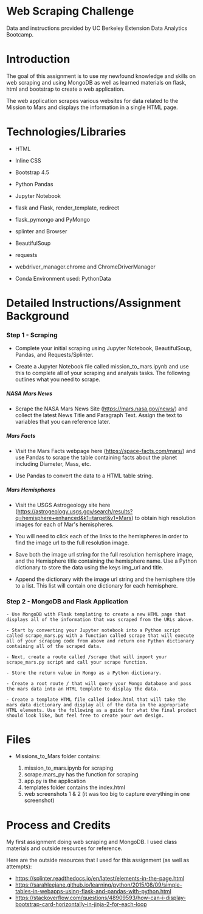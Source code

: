 # Web Scraping Challenge

Data and instructions provided by UC Berkeley Extension Data Analytics Bootcamp.

# Introduction 

The goal of this assignment is to use my newfound knowledge and skills on web scraping and using MongoDB as well as learned materials on flask, html and bootstrap to create a web application. 

The web application scrapes various websites for data related to the Mission to Mars and displays the information in a single HTML page.

# Technologies/Libraries

- HTML

- Inline CSS
 
- Bootstrap 4.5

- Python Pandas

- Jupyter Notebook

- flask and Flask, render_template, redirect

- flask_pymongo and PyMongo

- splinter and Browser

- BeautifulSoup

- requests

- webdriver_manager.chrome and ChromeDriverManager

-  Conda Environment used: PythonData

# Detailed Instructions/Assignment Background

### Step 1 - Scraping

- Complete your initial scraping using Jupyter Notebook, BeautifulSoup, Pandas, and Requests/Splinter.

- Create a Jupyter Notebook file called mission_to_mars.ipynb and use this to complete all of your scraping and analysis tasks. The following outlines what you need to scrape.

##### NASA Mars News

- Scrape the NASA Mars News Site (https://mars.nasa.gov/news/) and collect the latest News Title and Paragraph Text. Assign the text to variables that you can reference later.

##### Mars Facts

- Visit the Mars Facts webpage here (https://space-facts.com/mars/) and use Pandas to scrape the table containing facts about the planet including Diameter, Mass, etc.

- Use Pandas to convert the data to a HTML table string.

##### Mars Hemispheres

- Visit the USGS Astrogeology site here (https://astrogeology.usgs.gov/search/results?q=hemisphere+enhanced&k1=target&v1=Mars) to obtain high resolution images for each of Mar's hemispheres.

- You will need to click each of the links to the hemispheres in order to find the image url to the full resolution image.

- Save both the image url string for the full resolution hemisphere image, and the Hemisphere title containing the hemisphere name. Use a Python dictionary to store the data using the keys img_url and title.

- Append the dictionary with the image url string and the hemisphere title to a list. This list will contain one dictionary for each hemisphere.

### Step 2 - MongoDB and Flask Application

    - Use MongoDB with Flask templating to create a new HTML page that displays all of the information that was scraped from the URLs above.

    - Start by converting your Jupyter notebook into a Python script called scrape_mars.py with a function called scrape that will execute all of your scraping code from above and return one Python dictionary containing all of the scraped data.

    - Next, create a route called /scrape that will import your scrape_mars.py script and call your scrape function.

    - Store the return value in Mongo as a Python dictionary.

    - Create a root route / that will query your Mongo database and pass the mars data into an HTML template to display the data.

    - Create a template HTML file called index.html that will take the mars data dictionary and display all of the data in the appropriate HTML elements. Use the following as a guide for what the final product should look like, but feel free to create your own design.

# Files

- Missions_to_Mars folder contains:

    1. mission_to_mars.ipynb for scraping
    2. scrape.mars_py has the function for scraping
    3. app.py is the application
    4. templates folder contains the index.html
    5. web screenshots 1 & 2 (it was too big to capture everything in one screenshot)

# Process and Credits

My first assignment doing web scraping and MongoDB. I used class materials and outside resources for reference.

Here are the outside resources that I used for this assignment (as well as attempts):

- https://splinter.readthedocs.io/en/latest/elements-in-the-page.html
- https://sarahleejane.github.io/learning/python/2015/08/09/simple-tables-in-webapps-using-flask-and-pandas-with-python.html
- https://stackoverflow.com/questions/48909593/how-can-i-display-bootstrap-card-horizontally-in-jinja-2-for-each-loop
